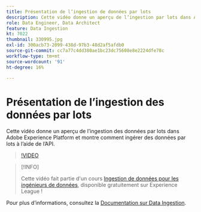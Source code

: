 ```yaml
---
title: Présentation de l’ingestion de données par lots
description: Cette vidéo donne un aperçu de l’ingestion par lots dans Adobe Experience Platform et montre comment ingérer des données par lots à l’aide de l’API.
role: Data Engineer, Data Architect
feature: Data Ingestion
kt: 7022
thumbnail: 330995.jpg
exl-id: 300acb73-2099-438d-97b3-48d2af5afdb0
source-git-commit: cc7a77c4dd380ae1bc23dc75608e8e2224dfe78c
workflow-type: tm+mt
source-wordcount: '91'
ht-degree: 16%

---
```


# Présentation de lʼingestion des données par lots

Cette vidéo donne un aperçu de l’ingestion des données par lots dans Adobe Experience Platform et montre comment ingérer des données par lots à l’aide de l’API.

>[!VIDEO](https://video.tv.adobe.com/v/330995?quality=12&learn=on)

>[!INFO]
>
> Cette vidéo fait partie d&#39;un cours [Ingestion de données pour les ingénieurs de données](https://experienceleague.adobe.com/?recommended=ExperiencePlatform-D-1-2020.1.dataingestion?lang=fr), disponible gratuitement sur Experience League !

Pour plus d’informations, consultez la [Documentation sur Data Ingestion](https://experienceleague.adobe.com/docs/experience-platform/ingestion/home.html?lang=fr).